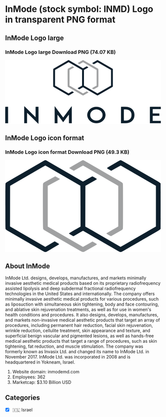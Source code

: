 # InMode (stock symbol: INMD) Logo in transparent PNG format

## InMode Logo large

### InMode Logo large Download PNG (74.07 KB)

![InMode Logo large Download PNG (74.07 KB)](/img/orig/INMD_BIG-8ea5ebdf.png)

## InMode Logo icon format

### InMode Logo icon format Download PNG (49.3 KB)

![InMode Logo icon format Download PNG (49.3 KB)](/img/orig/INMD-b8ccfa92.png)

## About InMode

InMode Ltd. designs, develops, manufactures, and markets minimally invasive aesthetic medical products based on its proprietary radiofrequency assisted lipolysis and deep subdermal fractional radiofrequency technologies in the United States and internationally. The company offers minimally invasive aesthetic medical products for various procedures, such as liposuction with simultaneous skin tightening, body and face contouring, and ablative skin rejuvenation treatments, as well as for use in women's health conditions and procedures. It also designs, develops, manufactures, and markets non-invasive medical aesthetic products that target an array of procedures, including permanent hair reduction, facial skin rejuvenation, wrinkle reduction, cellulite treatment, skin appearance and texture, and superficial benign vascular and pigmented lesions, as well as hands-free medical aesthetic products that target a range of procedures, such as skin tightening, fat reduction, and muscle stimulation. The company was formerly known as Invasix Ltd. and changed its name to InMode Ltd. in November 2017. InMode Ltd. was incorporated in 2008 and is headquartered in Yokneam, Israel.

1. Website domain: inmodemd.com
2. Employees: 362
3. Marketcap: $3.10 Billion USD


## Categories
- [x] 🇮🇱 Israel
